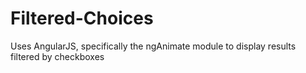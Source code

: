 # Filtered-Choices
Uses AngularJS, specifically the ngAnimate module to display results filtered by checkboxes
